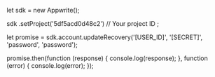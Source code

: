 let sdk = new Appwrite();

sdk
    .setProject('5df5acd0d48c2') // Your project ID
;

let promise = sdk.account.updateRecovery('[USER_ID]', '[SECRET]', 'password', 'password');

promise.then(function (response) {
    console.log(response);
}, function (error) {
    console.log(error);
});